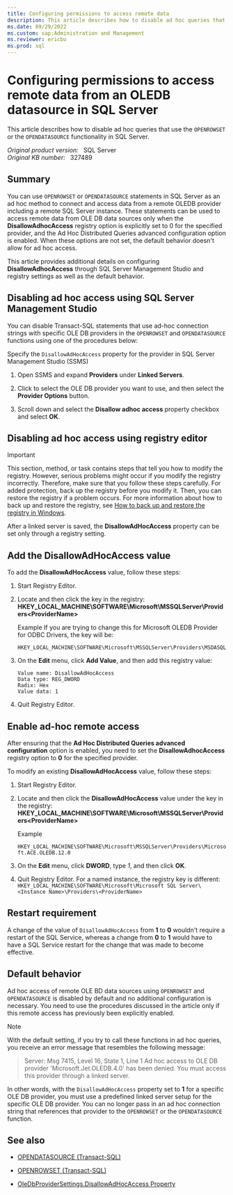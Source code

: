 ```yaml
---
title: Configuring permissions to access remote data
description: This article describes how to disable ad hoc queries that use the OPENROWSET or the OPENDATASOURCE functionality in SQL Server.
ms.date: 09/29/2022
ms.custom: sap:Administration and Management
ms.reviewer: ericbu
ms.prod: sql
---
```


# Configuring permissions to access remote data from an OLEDB datasource in SQL Server

This article describes how to disable ad hoc queries that use the `OPENROWSET` or the `OPENDATASOURCE` functionality in SQL Server.

_Original product version:_ &nbsp; SQL Server  
_Original KB number:_ &nbsp; 327489

## Summary

You can use `OPENROWSET` or `OPENDATASOURCE` statements in SQL Server as an ad hoc method to connect and access data from a remote OLEDB provider including a remote SQL Server instance. These statements can be used to access remote data from OLE DB data sources only when the **DisallowAdhocAccess** registry option is explicitly set to 0 for the specified provider, and the Ad Hoc Distributed Queries advanced configuration option is enabled. When these options are not set, the default behavior doesn't allow for ad hoc access.

This article provides additional details on configuring **DisallowAdhocAccess** through SQL Server Management Studio and registry settings as well as the default behavior.

## Disabling ad hoc access using SQL Server Management Studio

You can disable Transact-SQL statements that use ad-hoc connection strings with specific OLE DB providers in the `OPENROWSET` and `OPENDATASOURCE` functions using one of the procedures below:

Specify the `DisallowAdHocAccess` property for the provider in SQL Server Management Studio (SSMS)

1. Open SSMS and expand **Providers** under **Linked Servers**.

1. Click to select the OLE DB provider you want to use, and then select the **Provider Options** button.

1. Scroll down and select the **Disallow adhoc access** property checkbox and select **OK**.

## Disabling ad hoc access using registry editor

> [!IMPORTANT]
> This section, method, or task contains steps that tell you how to modify the registry. However, serious problems might occur if you modify the registry incorrectly. Therefore, make sure that you follow these steps carefully. For added protection, back up the registry before you modify it. Then, you can restore the registry if a problem occurs. For more information about how to back up and restore the registry, see [How to back up and restore the registry in Windows](https://support.microsoft.com/en-us/topic/how-to-back-up-and-restore-the-registry-in-windows-855140ad-e318-2a13-2829-d428a2ab0692).  

After a linked server is saved, the **DisallowAdHocAccess** property can be set only through a registry setting.

## Add the DisallowAdHocAccess value

To add the **DisallowAdHocAccess** value, follow these steps:

1. Start Registry Editor.
2. Locate and then click the key in the registry: **HKEY_LOCAL_MACHINE\SOFTWARE\Microsoft\MSSQLServer\Providers\<ProviderName>**  

   Example
   If you are trying to change this for Microsoft OLEDB Provider for ODBC Drivers, the key will be:

   `HKEY_LOCAL_MACHINE\SOFTWARE\Microsoft\MSSQLServer\Providers\MSDASQL`

3. On the **Edit** menu, click **Add Value**, and then add this registry value:

    ```console
    Value name: DisallowAdHocAccess
    Data type: REG_DWORD
    Radix: Hex
    Value data: 1
    ```

4. Quit Registry Editor.

## Enable ad-hoc remote access

After ensuring that the **Ad Hoc Distributed Queries advanced configuration** option is enabled, you need to set the **DisallowAdhocAccess** registry option to **0** for the specified provider.

To modify an existing **DisallowAdHocAccess** value, follow these steps:

1. Start Registry Editor.
2. Locate and then click the **DisallowAdHocAccess** value under the key in the registry: **HKEY_LOCAL_MACHINE\SOFTWARE\Microsoft\MSSQLServer\Providers\<ProviderName>**  

   Example

   `HKEY_LOCAL_MACHINE\SOFTWARE\Microsoft\MSSQLServer\Providers\Microsoft.ACE.OLEDB.12.0`

3. On the **Edit** menu, click **DWORD**, type *1*, and then click **OK**.

4. Quit Registry Editor. For a named instance, the registry key is different:
`HKEY_LOCAL_MACHINE\SOFTWARE\Microsoft\Microsoft SQL Server\<Instance Name>\Providers\<ProviderName>`

## Restart requirement

A change of the value of `DisallowAdHocAccess` from **1** to **0** wouldn't require a restart of the SQL Service, whereas a change from **0** to **1** would have to have a SQL Service restart for the change that was made to become effective.

## Default behavior

Ad hoc access of remote OLE BD data sources using `OPENROWSET` and `OPENDATASOURCE` is disabled by default and no additional configuration is necessary. You need to use the procedures discussed in the article only if this remote access has previously been explicitly enabled.  

> [!NOTE]
> With the default setting, if you try to call these functions in ad hoc queries, you receive an error message that resembles the following message:

> Server: Msg 7415, Level 16, State 1, Line 1 Ad hoc access to OLE DB provider 'Microsoft.Jet.OLEDB.4.0' has been denied. You must access this provider through a linked server.

In other words, with the `DisallowAdHocAccess` property set to **1** for a specific OLE DB provider, you must use a predefined linked server setup for the specific OLE DB provider. You can no longer pass in an ad hoc connection string that references that provider to the `OPENROWSET` or the `OPENDATASOURCE` function.

## See also

- [OPENDATASOURCE (Transact-SQL)](/sql/t-sql/functions/opendatasource-transact-sql)

- [OPENROWSET (Transact-SQL)](/sql/t-sql/functions/openrowset-transact-sql)

- [OleDbProviderSettings.DisallowAdHocAccess Property](/dotnet/api/microsoft.sqlserver.management.smo.oledbprovidersettings.disallowadhocaccess)
